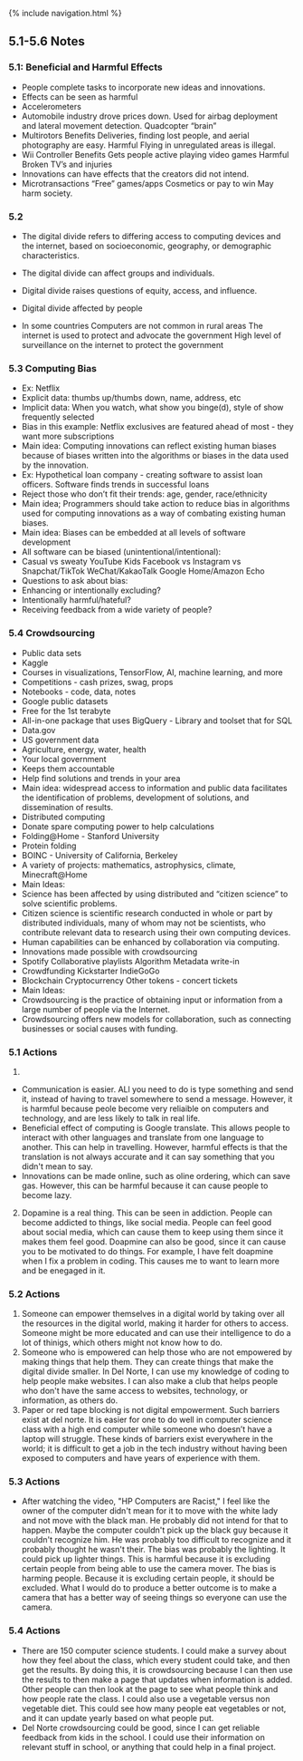 {% include navigation.html %}

## 5.1-5.6 Notes

### 5.1: Beneficial and Harmful Effects
* People complete tasks to incorporate new ideas and innovations. 
* Effects can be seen as harmful
* Accelerometers
* Automobile industry drove prices down.
Used for airbag deployment and lateral movement detection.
Quadcopter “brain”
* Multirotors
Benefits
Deliveries, finding lost people, and aerial photography are easy.
Harmful
Flying in unregulated areas is illegal.
* Wii Controller 
Benefits
Gets people active playing video games
Harmful
Broken TV’s and injuries
* Innovations can have effects that the creators did not intend. 
* Microtransactions
“Free” games/apps
Cosmetics or pay to win
May harm society.


### 5.2
* The digital divide refers to differing access to computing devices and the internet, based on socioeconomic, geography, or demographic characteristics.
* The digital divide can affect groups and individuals.
* Digital divide raises questions of equity, access, and influence.
* Digital divide affected by people

* In some countries
Computers are not common in rural areas
The internet is used to protect and advocate the government
High level of surveillance on the internet to protect the government

### 5.3 Computing Bias
* Ex: Netflix
* Explicit data: thumbs up/thumbs down, name, address, etc
* Implicit data: When you watch, what show you binge(d), style of show frequently selected
* Bias in this example: Netflix exclusives are featured ahead of most - they want more subscriptions
* Main idea: Computing innovations can reflect existing human biases because of biases written into the algorithms or biases in the data used by the innovation.
* Ex: Hypothetical loan company - creating software to assist loan officers. Software finds trends in successful loans
* Reject those who don’t fit their trends: age, gender, race/ethnicity
* Main idea; Programmers should take action to reduce bias in algorithms used for computing innovations as a way of combating existing human biases.
* Main idea: Biases can be embedded at all levels of software development
* All software can be biased (unintentional/intentional):
* Casual vs sweaty YouTube Kids Facebook vs Instagram vs Snapchat/TikTok WeChat/KakaoTalk Google Home/Amazon Echo
* Questions to ask about bias:
* Enhancing or intentionally excluding?
* Intentionally harmful/hateful?
* Receiving feedback from a wide variety of people?

### 5.4 Crowdsourcing
* Public data sets
* Kaggle
* Courses in visualizations, TensorFlow, AI, machine learning, and more
* Competitions - cash prizes, swag, props
* Notebooks - code, data, notes
* Google public datasets
* Free for the 1st terabyte
* All-in-one package that uses BigQuery - Library and toolset that for SQL
* Data.gov
* US government data
* Agriculture, energy, water, health
* Your local government
* Keeps them accountable
* Help find solutions and trends in your area
* Main idea: widespread access to information and public data facilitates the identification of problems, development of solutions, and dissemination of results.
* Distributed computing
* Donate spare computing power to help calculations
* Folding@Home - Stanford University
* Protein folding
* BOINC - University of California, Berkeley
* A variety of projects: mathematics, astrophysics, climate, Minecraft@Home
* Main Ideas:
* Science has been affected by using distributed and “citizen science” to solve scientific problems.
* Citizen science is scientific research conducted in whole or part by distributed individuals, many of whom may not be scientists, who contribute relevant data to research using their own computing devices.
* Human capabilities can be enhanced by collaboration via computing.
* Innovations made possible with crowdsourcing
* Spotify Collaborative playlists Algorithm Metadata write-in
* Crowdfunding Kickstarter IndieGoGo
* Blockchain Cryptocurrency Other tokens - concert tickets
* Main Ideas:
* Crowdsourcing is the practice of obtaining input or information from a large number of people via the Internet.
* Crowdsourcing offers new models for collaboration, such as connecting businesses or social causes with funding.

### 5.1 Actions
1. 
* Communication is easier. ALl you need to do is type something and send it, instead of having to travel somewhere to send a message. However, it is harmful because peole become very reliaible on computers and technology, and are less likely to talk in real life.
* Beneficial effect of computing is Google translate. This allows people to interact with other languages and translate from one language to another. This can help in travelling. However, harmful effects is that the translation is not always accurate and it can say something that you didn't mean to say.
* Innovations can be made online, such as oline ordering, which can save gas. However, this can be harmful because it can cause people to become lazy.

2. Dopamine is a real thing. This can be seen in addiction. People can become addicted to things, like social media. People can feel good about social media, which can cause them to keep using them since it makes them feel good. Doapmine can also be good, since it can cause you to be motivated to do things. For example, I have felt doapmine when I fix a problem in coding. This causes me to want to learn more and be enegaged in it.

### 5.2 Actions
1. Someone can empower themselves in a digital world by taking over all the resources in the digital world, making it harder for others to access. Someone might be more educated and can use their intelligence to do a lot of thinigs, which others might not know how to do.
2. Someone who is empowered can help those who are not empowered by making things that help them. They can create things that make the digital divide smaller. In Del Norte, I can use my knowledge of coding to help people make websites. I can also make a club that helps people who don't have the same access to websites, technology, or information, as others do.
3. Paper or red tape blocking is not digital empowerment. Such barriers exist at del norte. It is easier for one to do well in computer science class with a high end computer while someone who doesn’t have a laptop will struggle. These kinds of barriers exist everywhere in the world; it is difficult to get a job in the tech industry without having been exposed to computers and have years of experience with them.

### 5.3 Actions
* After watching the video, "HP Computers are Racist," I feel like the owner of the computer didn't mean for it to move with the white lady and not move with the black man. He probably did not intend for that to happen. Maybe the computer couldn't pick up the black guy because it couldn't recognize him. He was probably too difficult to recognize and it probably thought he wasn't their. The bias was probably the lighting. It could pick up lighter things. This is harmful because it is excluding certain people from being able to use the camera mover. The bias is harming people. Because it is excluding certain people, it should be excluded.  What I would do to produce a better outcome is to make a camera that has a better way of seeing things so everyone can use the camera. 

### 5.4 Actions
* There are 150 computer science students. I could make a survey about how they feel about the class, which every student could take, and then get the results. By doing this, it is crowdsourcing because I can then use the results to then make a page that updates when information is added. Other people can then look at the page to see what people think and how people rate the class. I could also use a vegetable versus non vegetable diet. This could see how many people eat vegetables or not, and it can update yearly based on what people put. 
* Del Norte crowdsourcing could be good, since I can get reliable feedback from kids in the school. I could use their information on relevant stuff in school, or anything that could help in a final project.
